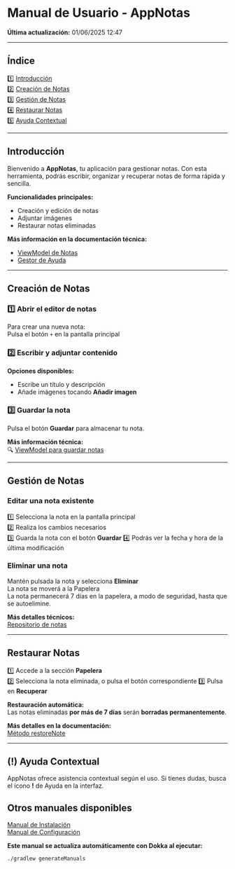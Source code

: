 # Manual de Usuario - AppNotas
**Última actualización:** 01/06/2025 12:47

---

## Índice
1️⃣ [Introducción](#introducción)  
2️⃣ [Creación de Notas](#creación-de-notas)  
3️⃣ [Gestión de Notas](#gestión-de-notas)  
4️⃣ [Restaurar Notas](#restaurar-notas)  
5️⃣ [Ayuda Contextual](#ayuda-contextual)

---

## Introducción
Bienvenido a **AppNotas**, tu aplicación para gestionar notas. Con esta herramienta, podrás escribir, organizar y recuperar notas de forma rápida y sencilla.

**Funcionalidades principales:**
- Creación y edición de notas
- Adjuntar imágenes
- Restaurar notas eliminadas

**Más información en la documentación técnica:**
- [ViewModel de Notas](documentation/generated/dokka/markdown/-app-notas/com.example.appnotas.database/-notes-view-model/index.md)
- [Gestor de Ayuda](documentation/generated/dokka/markdown/-app-notas/com.example.appnotas.helpers/-help-manager/index.md)

---

## Creación de Notas

### 1️⃣ **Abrir el editor de notas**
Para crear una nueva nota:  
Pulsa el botón `+` en la pantalla principal

### 2️⃣ **Escribir y adjuntar contenido**
**Opciones disponibles:**
- Escribe un título y descripción
- Añade imágenes tocando **Añadir imagen**

### 3️⃣ **Guardar la nota**
Pulsa el botón **Guardar** para almacenar tu nota.

**Más información técnica:**  
🔍 [ViewModel para guardar notas](documentation/generated/dokka/markdown/-app-notas/com.example.appnotas.database/-note-save-view-model/index.md)

---

## Gestión de Notas

### **Editar una nota existente**
1️⃣ Selecciona la nota en la pantalla principal  
2️⃣ Realiza los cambios necesarios  
3️⃣ Guarda la nota con el botón **Guardar**
4️⃣ Podrás ver la fecha y hora de la última modificación

### **Eliminar una nota**
Mantén pulsada la nota y selecciona **Eliminar**  
La nota se moverá a la Papelera  
La nota permanecerá 7 días en la papelera, a modo de seguridad, hasta que se autoelimine.

**Más detalles técnicos:**  
[Repositorio de notas](documentation/generated/dokka/markdown/-app-notas/com.example.appnotas.database/-notes-repository/index.md)

---

## Restaurar Notas

1️⃣ Accede a la sección **Papelera**  
2️⃣ Selecciona la nota eliminada, o pulsa el botón correspondiente
3️⃣ Pulsa en **Recuperar**

**Restauración automática:**  
Las notas eliminadas **por más de 7 días** serán **borradas permanentemente**.

**Más detalles en la documentación:**  
[Método restoreNote](documentation/generated/dokka/markdown/-app-notas/com.example.appnotas.database/-notes-repository/restore-note.md)

---

## (!) Ayuda Contextual

AppNotas ofrece asistencia contextual según el uso. Si tienes dudas, busca el ícono **!** de Ayuda en la interfaz.

## Otros manuales disponibles
[Manual de Instalación](../generated/manual/Manual_de_instalacion.md)  
[Manual de Configuración](../generated/manual/Manual_de_configuracion_y_administracion.md)

**Este manual se actualiza automáticamente con Dokka al ejecutar:**
```bash
./gradlew generateManuals
```